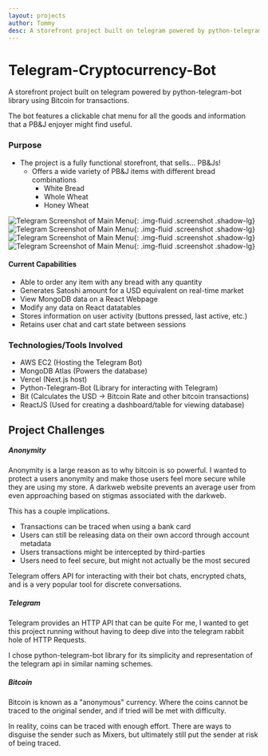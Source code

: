 ```yaml
---
layout: projects
author: Tommy
desc: A storefront project built on telegram powered by python-telegram-bot library using Bitcoin for transactions.
---
```

# Telegram-Cryptocurrency-Bot
A storefront project built on telegram powered by python-telegram-bot library using Bitcoin for transactions.

The bot features a clickable chat menu for all the goods and information that a PB&J enjoyer might find useful.


### Purpose
- The project is a fully functional storefront, that sells... PB&Js!
   - Offers a wide variety of PB&J items with different bread combinations
        - White Bread
        - Whole Wheat
        - Honey Wheat

![Telegram Screenshot of Main Menu]({{site.baseurl}}/assets/images/Telegram-MainMenu_Screenshot.PNG){: .img-fluid .screenshot .shadow-lg}
![Telegram Screenshot of Main Menu]({{site.baseurl}}/assets/images/Telegram-PB&J_Screenshot.PNG){: .img-fluid .screenshot .shadow-lg}
![Telegram Screenshot of Main Menu]({{site.baseurl}}/assets/images/Telegram-PB&J_Cart_Screenshot.PNG){: .img-fluid .screenshot .shadow-lg}
![Telegram Screenshot of Main Menu]({{site.baseurl}}/assets/images/Telegram-Checkout_Screenshot.PNG){: .img-fluid .screenshot .shadow-lg}


#### Current Capabilities
- Able to order any item with any bread with any quantity
- Generates Satoshi amount for a USD equivalent on real-time market
- View MongoDB data on a React Webpage
- Modify any data on React datatables 
- Stores information on user activity (buttons pressed, last active, etc.)
- Retains user chat and cart state between sessions

### Technologies/Tools Involved
- AWS EC2 (Hosting the Telegram Bot)
- MongoDB Atlas (Powers the database)
- Vercel (Next.js host)
- Python-Telegram-Bot (Library for interacting with Telegram)
- Bit (Calculates the USD -> Bitcoin Rate and other bitcoin transactions)
- ReactJS (Used for creating a dashboard/table for viewing database)

## Project Challenges
##### Anonymity 
Anonymity is a large reason as to why bitcoin is so powerful. I wanted to protect a users anonymity and make those users feel more secure while they are using my store. A darkweb website prevents an average user from even approaching based on stigmas associated with the darkweb.

This has a couple implications.
- Transactions can be traced when using a bank card
- Users can still be releasing data on their own accord through account metadata
- Users transactions might be intercepted by third-parties
- Users need to feel secure, but might not actually be the most secured

Telegram offers API for interacting with their bot chats, encrypted chats, and is a very popular tool for discrete conversations.

##### Telegram
Telegram provides an HTTP API that can be quite  For me, I wanted to get this project running without having to deep dive into the telegram rabbit hole of HTTP Requests.

I chose python-telegram-bot library for its simplicity and representation of the telegram api in similar naming schemes.

##### Bitcoin
Bitcoin is known as a "anonymous" currency. Where the coins cannot be traced to the original sender, and if tried will be met with difficulty.

In reality, coins can be traced with enough effort. There are ways to disguise the sender such as Mixers, but ultimately still put the sender at risk of being traced.